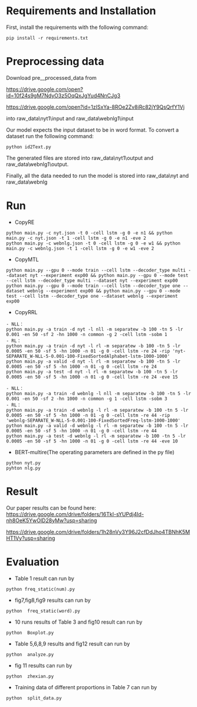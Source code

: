 # Requirements and Installation
First, install the requirements with the following command:
```
pip install -r requirements.txt
```

# Preprocessing data
Download pre__processed_data from

https://drive.google.com/open?id=10f24s9gM7NdyO3z5OqQxJgYud4NnCJg3 

https://drive.google.com/open?id=1zISxYa-8ROe2Zv8iRc82jY9QsQrfY1Vj 

into raw_data\nyt1\input and raw_data\webnlg1\input

Our model expects the input dataset to be in word format. To convert a dataset run the following command:
```
python id2Text.py
```
The generated files are stored into raw_data\nyt1\output and raw_data\webnlg1\output.

Finally, all the data needed to run the model is stored into raw_data\nyt and raw_data\webnlg

# Run
- CopyRE
```
python main.py -c nyt.json -t 0 -cell lstm -g 0 -e n1 && python main.py -c nyt.json -t 1 -cell lstm -g 0 -e n1 -eve 2
python main.py -c webnlg.json -t 0 -cell lstm -g 0 -e w1 && python main.py -c webnlg.json -t 1 -cell lstm -g 0 -e w1 -eve 2
```
- CopyMTL
```
python main.py --gpu 0 --mode train --cell lstm --decoder_type multi --dataset nyt --experiment exp00 && python main.py --gpu 0 --mode test --cell lstm --decoder_type multi --dataset nyt --experiment exp00
python main.py --gpu 0 --mode train --cell lstm --decoder_type one --dataset webnlg --experiment exp00 && python main.py --gpu 0 --mode test --cell lstm --decoder_type one --dataset webnlg --experiment exp00
```
- CopyRRL
```
- NLL：
python main.py -a train -d nyt -l nll -m separatew -b 100 -tn 5 -lr 0.001 -en 50 -sf 2 -hn 1000 -n common -g 2 -cell lstm -sobm 1
- RL：
python main.py -a train -d nyt -l rl -m separatew -b 100 -tn 5 -lr 0.0005 -en 50 -sf 5 -hn 1000 -n 01 -g 0 -cell lstm -re 24 -rip 'nyt-SEPARATE_W-NLL-5-0.001-100-FixedSortedAlphabet-lstm-1000-1000'
python main.py -a valid -d nyt -l rl -m separatew -b 100 -tn 5 -lr 0.0005 -en 50 -sf 5 -hn 1000 -n 01 -g 0 -cell lstm -re 24
python main.py -a test -d nyt -l rl -m separatew -b 100 -tn 5 -lr 0.0005 -en 50 -sf 5 -hn 1000 -n 01 -g 0 -cell lstm -re 24 -eve 15
```
```
- NLL：
python main.py -a train -d webnlg -l nll -m separatew -b 100 -tn 5 -lr 0.001 -en 50 -sf 2 -hn 1000 -n common -g 1 -cell lstm -sobm 3
- RL：
python main.py -a train -d webnlg -l rl -m separatew -b 100 -tn 5 -lr 0.0005 -en 50 -sf 5 -hn 1000 -n 01 -g 0 -cell lstm -re 44 -rip 'webnlg-SEPARATE_W-NLL-5-0.001-100-FixedSortedFreq-lstm-1000-1000'
python main.py -a valid -d webnlg -l rl -m separatew -b 100 -tn 5 -lr 0.0005 -en 50 -sf 5 -hn 1000 -n 01 -g 0 -cell lstm -re 44
python main.py -a test -d webnlg -l rl -m separatew -b 100 -tn 5 -lr 0.0005 -en 50 -sf 5 -hn 1000 -n 01 -g 0 -cell lstm -re 44 -eve 10
```
- BERT-multire(The operating parameters are defined in the py file)
```
python nyt.py
pyhton nlg.py
```

# Result
Our paper results can be found here:
https://drive.google.com/drive/folders/16TkI-sYUPdj4Id-nh8OeK5YwOlD28yMw?usp=sharing 

https://drive.google.com/drive/folders/1h28nVy3Y96J2cfDdJho4TBNhK5MHT1Vy?usp=sharing

# Evaluation
- Table 1 result can run by 
```
python freq_static(num).py
```

- fig7,fig8,fig9 results can run by
```
python  freq_static(word).py
``` 

- 10 runs results of Table 3 and fig10 result can run by 
```
python  Boxplot.py
``` 

- Table 5,6,8,9 results and fig12 result can run by
```
python  analyze.py
``` 

- fig 11 results can run by
```
python  zhexian.py
``` 
 
- Training data of different proportions in Table 7 can run by
 ```
python  split_data.py
``` 
